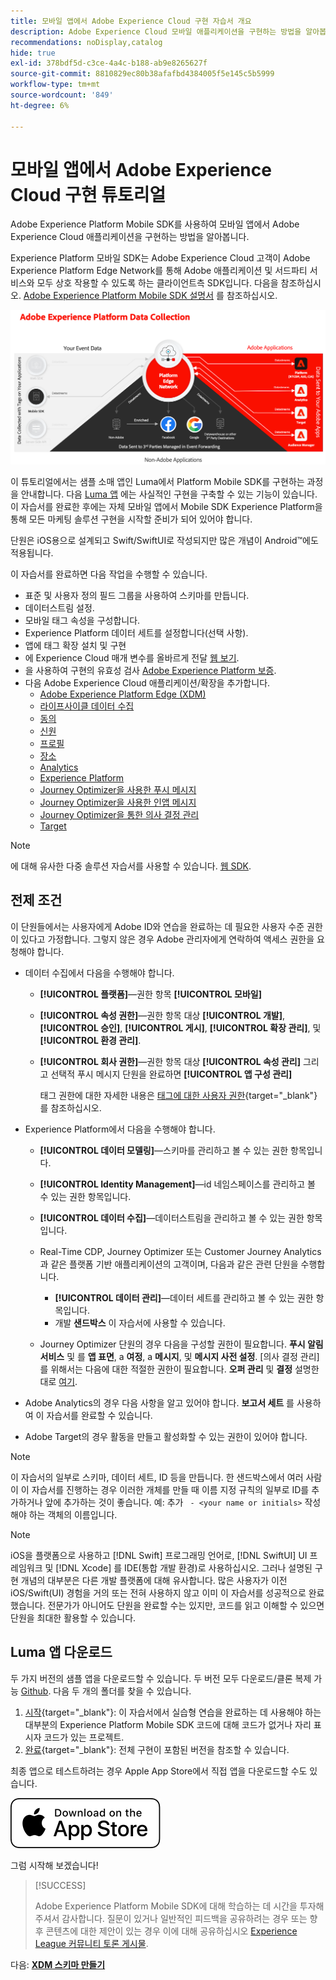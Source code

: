 ```yaml
---
title: 모바일 앱에서 Adobe Experience Cloud 구현 자습서 개요
description: Adobe Experience Cloud 모바일 애플리케이션을 구현하는 방법을 알아봅니다. 이 튜토리얼에서는 샘플 Swift 앱에서의 Experience Cloud 애플리케이션 구현을 안내합니다.
recommendations: noDisplay,catalog
hide: true
exl-id: 378bdf5d-c3ce-4a4c-b188-ab9e8265627f
source-git-commit: 8810829ec80b38afafbd4384005f5e145c5b5999
workflow-type: tm+mt
source-wordcount: '849'
ht-degree: 6%

---
```


# 모바일 앱에서 Adobe Experience Cloud 구현 튜토리얼

Adobe Experience Platform Mobile SDK를 사용하여 모바일 앱에서 Adobe Experience Cloud 애플리케이션을 구현하는 방법을 알아봅니다.

Experience Platform 모바일 SDK는 Adobe Experience Cloud 고객이 Adobe Experience Platform Edge Network를 통해 Adobe 애플리케이션 및 서드파티 서비스와 모두 상호 작용할 수 있도록 하는 클라이언트측 SDK입니다. 다음을 참조하십시오. [Adobe Experience Platform Mobile SDK 설명서](https://developer.adobe.com/client-sdks/home/) 를 참조하십시오.

![아키텍처](assets/architecture.png)


이 튜토리얼에서는 샘플 소매 앱인 Luma에서 Platform Mobile SDK를 구현하는 과정을 안내합니다. 다음 [Luma 앱](https://github.com/Adobe-Marketing-Cloud/Luma-iOS-Mobile-App) 에는 사실적인 구현을 구축할 수 있는 기능이 있습니다. 이 자습서를 완료한 후에는 자체 모바일 앱에서 Mobile SDK Experience Platform을 통해 모든 마케팅 솔루션 구현을 시작할 준비가 되어 있어야 합니다.

단원은 iOS용으로 설계되고 Swift/SwiftUI로 작성되지만 많은 개념이 Android™에도 적용됩니다.

이 자습서를 완료하면 다음 작업을 수행할 수 있습니다.

* 표준 및 사용자 정의 필드 그룹을 사용하여 스키마를 만듭니다.
* 데이터스트림 설정.
* 모바일 태그 속성을 구성합니다.
* Experience Platform 데이터 세트를 설정합니다(선택 사항).
* 앱에 태그 확장 설치 및 구현
* 에 Experience Cloud 매개 변수를 올바르게 전달 [웹 보기](web-views.md).
* 을 사용하여 구현의 유효성 검사 [Adobe Experience Platform 보증](assurance.md).
* 다음 Adobe Experience Cloud 애플리케이션/확장을 추가합니다.
   * [Adobe Experience Platform Edge (XDM)](events.md)
   * [라이프사이클 데이터 수집](lifecycle-data.md)
   * [동의](consent.md)
   * [신원](identity.md)
   * [프로필](profile.md)
   * [장소](places.md)
   * [Analytics](analytics.md)
   * [Experience Platform](platform.md)
   * [Journey Optimizer을 사용한 푸시 메시지](journey-optimizer-push.md)
   * [Journey Optimizer을 사용한 인앱 메시지](journey-optimizer-inapp.md)
   * [Journey Optimizer을 통한 의사 결정 관리](journey-optimizer-offers.md)
   * [Target](target.md)


>[!NOTE]
>
>에 대해 유사한 다중 솔루션 자습서를 사용할 수 있습니다. [웹 SDK](../tutorial-web-sdk/overview.md).

## 전제 조건

이 단원들에서는 사용자에게 Adobe ID와 연습을 완료하는 데 필요한 사용자 수준 권한이 있다고 가정합니다. 그렇지 않은 경우 Adobe 관리자에게 연락하여 액세스 권한을 요청해야 합니다.

* 데이터 수집에서 다음을 수행해야 합니다.
   * **[!UICONTROL 플랫폼]**—권한 항목 **[!UICONTROL 모바일]**
   * **[!UICONTROL 속성 권한]**—권한 항목 대상 **[!UICONTROL 개발]**, **[!UICONTROL 승인]**, **[!UICONTROL 게시]**, **[!UICONTROL 확장 관리]**, 및 **[!UICONTROL 환경 관리]**.
   * **[!UICONTROL 회사 권한]**—권한 항목 대상 **[!UICONTROL 속성 관리]** 그리고 선택적 푸시 메시지 단원을 완료하면 **[!UICONTROL 앱 구성 관리]**

     태그 권한에 대한 자세한 내용은 [태그에 대한 사용자 권한](https://experienceleague.adobe.com/docs/experience-platform/tags/admin/user-permissions.html?lang=ko-KR){target="_blank"} 를 참조하십시오.
* Experience Platform에서 다음을 수행해야 합니다.
   * **[!UICONTROL 데이터 모델링]**—스키마를 관리하고 볼 수 있는 권한 항목입니다.
   * **[!UICONTROL Identity Management]**—id 네임스페이스를 관리하고 볼 수 있는 권한 항목입니다.
   * **[!UICONTROL 데이터 수집]**—데이터스트림을 관리하고 볼 수 있는 권한 항목입니다.

   * Real-Time CDP, Journey Optimizer 또는 Customer Journey Analytics과 같은 플랫폼 기반 애플리케이션의 고객이며, 다음과 같은 관련 단원을 수행합니다.
      * **[!UICONTROL 데이터 관리]**—데이터 세트를 관리하고 볼 수 있는 권한 항목입니다.
      * 개발 **샌드박스** 이 자습서에 사용할 수 있습니다.

   * Journey Optimizer 단원의 경우 다음을 구성할 권한이 필요합니다. **푸시 알림 서비스** 및 를 **앱 표면**, a **여정**, a **메시지**, 및 **메시지 사전 설정**. [의사 결정 관리]를 위해서는 다음에 대한 적절한 권한이 필요합니다. **오퍼 관리** 및 **결정** 설명한 대로 [여기](https://experienceleague.adobe.com/docs/journey-optimizer/using/access-control/privacy/high-low-permissions.html?lang=en#decisions-permissions).

* Adobe Analytics의 경우 다음 사항을 알고 있어야 합니다. **보고서 세트** 를 사용하여 이 자습서를 완료할 수 있습니다.

* Adobe Target의 경우 활동을 만들고 활성화할 수 있는 권한이 있어야 합니다.


>[!NOTE]
>
>이 자습서의 일부로 스키마, 데이터 세트, ID 등을 만듭니다. 한 샌드박스에서 여러 사람이 이 자습서를 진행하는 경우 이러한 개체를 만들 때 이름 지정 규칙의 일부로 ID를 추가하거나 앞에 추가하는 것이 좋습니다. 예: 추가 ` - <your name or initials>` 작성해야 하는 객체의 이름입니다.

>[!NOTE]
>
>iOS을 플랫폼으로 사용하고 [!DNL Swift] 프로그래밍 언어로, [!DNL SwiftUI] UI 프레임워크 및 [!DNL Xcode] 를 IDE(통합 개발 환경)로 사용하십시오. 그러나 설명된 구현 개념의 대부분은 다른 개발 플랫폼에 대해 유사합니다. 많은 사용자가 이전 iOS/Swift(UI) 경험을 거의 또는 전혀 사용하지 않고 이미 이 자습서를 성공적으로 완료했습니다. 전문가가 아니어도 단원을 완료할 수는 있지만, 코드를 읽고 이해할 수 있으면 단원을 최대한 활용할 수 있습니다.


## Luma 앱 다운로드

두 가지 버전의 샘플 앱을 다운로드할 수 있습니다. 두 버전 모두 다운로드/클론 복제 가능 [Github](https://github.com/Adobe-Marketing-Cloud/Luma-iOS-Mobile-App). 다음 두 개의 폴더를 찾을 수 있습니다.


1. [시작](https://github.com/Adobe-Marketing-Cloud/Luma-iOS-Mobile-App){target="_blank"}: 이 자습서에서 실습형 연습을 완료하는 데 사용해야 하는 대부분의 Experience Platform Mobile SDK 코드에 대해 코드가 없거나 자리 표시자 코드가 있는 프로젝트.
1. [완료](https://github.com/Adobe-Marketing-Cloud/Luma-iOS-Mobile-App){target="_blank"}: 전체 구현이 포함된 버전을 참조할 수 있습니다.

최종 앱으로 테스트하려는 경우 Apple App Store에서 직접 앱을 다운로드할 수도 있습니다.

[<img src="assets/download-app.svg">](https://apps.apple.com/us/app/luma-app/id6466588487)

그럼 시작해 보겠습니다!

>[!SUCCESS]
>
>Adobe Experience Platform Mobile SDK에 대해 학습하는 데 시간을 투자해 주셔서 감사합니다. 질문이 있거나 일반적인 피드백을 공유하려는 경우 또는 향후 콘텐츠에 대한 제안이 있는 경우 이에 대해 공유하십시오 [Experience League 커뮤니티 토론 게시물](https://experienceleaguecommunities.adobe.com/t5/adobe-experience-platform-data/tutorial-discussion-implement-adobe-experience-cloud-in-mobile/td-p/443796).

다음: **[XDM 스키마 만들기](create-schema.md)**
